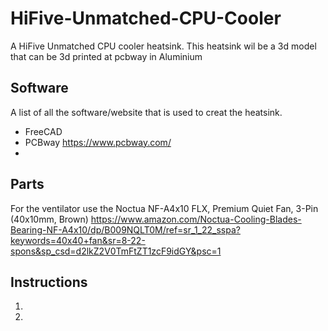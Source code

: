 # HiFive-Unmatched-CPU-Cooler
A HiFive Unmatched CPU cooler heatsink.
This heatsink wil be a 3d model that can be 3d printed at pcbway in Aluminium

## Software
A list of all the software/website that is used to creat the heatsink.
- FreeCAD
- PCBway https://www.pcbway.com/
- 

## Parts
For the ventilator use the Noctua NF-A4x10 FLX, Premium Quiet Fan, 3-Pin (40x10mm, Brown)
https://www.amazon.com/Noctua-Cooling-Blades-Bearing-NF-A4x10/dp/B009NQLT0M/ref=sr_1_22_sspa?keywords=40x40+fan&sr=8-22-spons&sp_csd=d2lkZ2V0TmFtZT1zcF9idGY&psc=1

## Instructions
1.
2.